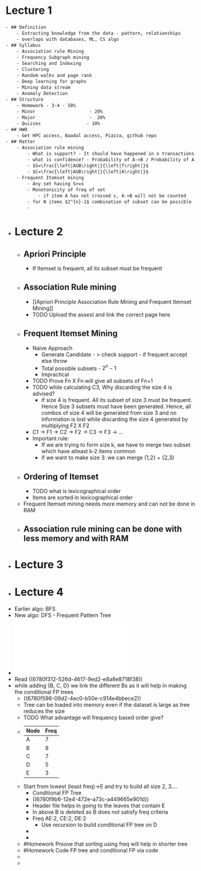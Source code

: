 # Lecture 1
	- ## Definition
		- Extracting knowledge from the data - pattern, relationships
		- overlaps with databases, ML, CS algo
	- ## Syllabus
		- Association rule Mining
		- Frequency Subgraph mining
		- Searching and Indexing
		- Clustering
		- Random walks and page rank
		- Deep learning for graphs
		- Mining data stream
		- Anomaly Detection
	- ## Structure
		- Homework - 3-4 - 50%
		- Minor                    - 20%
		- Major                    -  20%
		- Quizzes                 - 10%
	- ## HW0
		- Get HPC access, Baadal access, Piazza, github repo
	- ## Matter
		- Association rule mining
			- What is support? - It should have happened in n transactions
			- what is confidence? - Probability of A->B / Probability of A
			- $S=\frac{\left|AUB\right|}{\left|T\right|}$
			- $C=\frac{\left|AUB\right|}{\left|A\right|}$
		- Frequent Itemset mining
			- Any set having S>=s
			- Monotonicity of freq of set
				- if item A has not crossed s, A->B will not be counted
			- for N items $2^{n}-1$ combination of subset can be possible
			-
- # Lecture 2
	- ## Apriori Principle
		- If Itemset is frequent, all its subset must be frequent
	- ## Association Rule mining
		- [[Apriori Principle Association Rule Mining and Frequent Itemset Mining]]
		- TODO Upload the assest and link the correct page here
	- ## Frequent Itemset Mining
		- Naive Approach
			- Generate Candidate - > check support - if frequent accept else throw
			- Total possible subsets - $2^{n}-1$
			- Impractical
		- TODO Prove Fn X Fn will give all subsets of Fn+1
		- TODO while calculating C3, Why discarding the size 4 is advised?
			- if size 4 is frequent. All its subset of size 3 must be frequent. Hence Size 3 subsets must have been generated. Hence, all combos of size 4 will be generated from size 3 and no information is lost while discarding the size 4 generated by multiplying F2 X F2
		- C1 -> F1 -> C2 -> F2 -> C3 -> F3 -> ...
		- Important rule:
			- If we are trying to form size k, we have to merge two subset which have atleast k-2 items common
			- if we want to make size 3: we can merge {1,2} + {2,3}
	- ## Ordering of Itemset
		- TODO what is lexicographical order
		- Items are sorted in lexicographical order
	- Frequent Itemset mining needs more memory and can not be done in RAM
	- Association rule mining can be done with less memory and with RAM
		-
- # Lecture 3
- # Lecture 4
- Earlier algo: BFS
- New algo: DFS -  Frequent Pattern Tree
- ![Frequent Pattern Mining.pdf](../assets/Frequent_Pattern_Mining_1736504057586_0.pdf)
- Read ((6780f312-526d-4617-9ed2-e8a8e8718f38))
- while adding {B, C, D} we link the different Bs as it will help in making the conditional FP trees
	- ((6780f596-09d2-4ec0-b50e-c914e4bbece2))
	- Tree can be loaded into memory even if the dataset is large as tree reduces the size
	- TODO What advantage will frequency based order  give?
	- |**Node**|**Freq**|
	  | -------- | ------- |
	  | A  | 7   |
	  | B | 8     |
	  | C    | 7    |
	  |D|5|
	  |E|3|
	- Start from lowest (least freq)->E and try to build all size 2, 3....
		- Conditional FP Tree
		- ((6780f9b6-12e4-472e-a73c-a449665e901d))
		- Header file helps in going to the leaves that contain E
		- In above B is deleted as B does not satisfy freq criteria
		- Freq AE:2, CE:2, DE:2
			- Use recursion to build conditional FP tree on D
		-
		-
	- #Homework Proove that sorting using freq will help in shorter tree
	- #Homework Code FP tree and conditional FP via code
	-
	-